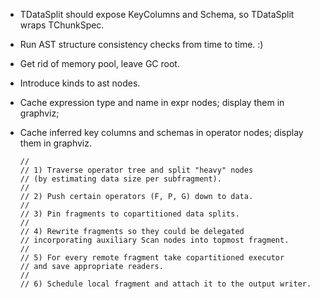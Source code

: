   * TDataSplit should expose KeyColumns and Schema, so TDataSplit wraps TChunkSpec.
  * Run AST structure consistency checks from time to time. :)
  * Get rid of memory pool, leave GC root.
  * Introduce kinds to ast nodes.
  * Cache expression type and name in expr nodes; display them in graphviz;
  * Cache inferred key columns and schemas in operator nodes; display them in graphviz.

        //
        // 1) Traverse operator tree and split "heavy" nodes
        // (by estimating data size per subfragment).
        //
        // 2) Push certain operators (F, P, G) down to data.
        //
        // 3) Pin fragments to copartitioned data splits.
        //
        // 4) Rewrite fragments so they could be delegated
        // incorporating auxiliary Scan nodes into topmost fragment.
        //
        // 5) For every remote fragment take copartitioned executor
        // and save appropriate readers.
        //
        // 6) Schedule local fragment and attach it to the output writer.


